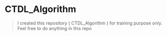 # CTDL_Algorithm

>I created this repository ( CTDL_Algorithm ) for training purpose only. Feel free to do anything in this repo
